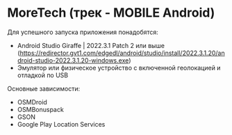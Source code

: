 # MoreTech (трек - MOBILE Android)
Для успешного запуска приложения понадобятся:
- Android Studio Giraffe | 2022.3.1 Patch 2 или выше (https://redirector.gvt1.com/edgedl/android/studio/install/2022.3.1.20/android-studio-2022.3.1.20-windows.exe)
- Эмулятор или физическое устройство с включенной геолокацией и отладкой по USB

Основные зависимости:
- OSMDroid
- OSMBonuspack
- GSON
- Google Play Location Services
